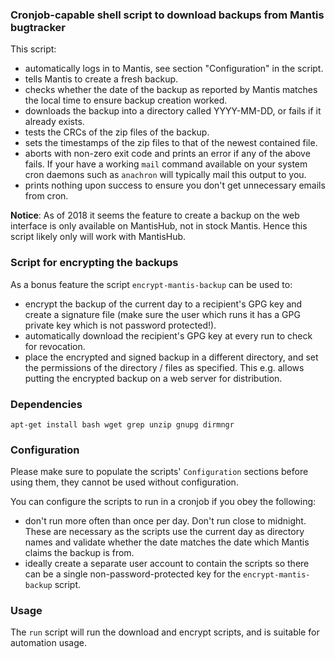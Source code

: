 ### Cronjob-capable shell script to download backups from Mantis bugtracker

This script:
- automatically logs in to Mantis, see section "Configuration" in the
  script.
- tells Mantis to create a fresh backup.
- checks whether the date of the backup as reported by Mantis matches
  the local time to ensure backup creation worked.
- downloads the backup into a directory called YYYY-MM-DD, or fails
  if it already exists.
- tests the CRCs of the zip files of the backup.
- sets the timestamps of the zip files to that of the newest contained
  file.
- aborts with non-zero exit code and prints an error if any of the above
  fails. If your have a working ```mail``` command available on your
  system cron daemons such as ```anachron``` will typically mail this
  output to you.
- prints nothing upon success to ensure you don't get unnecessary emails
  from cron.

**Notice**: As of 2018 it seems the feature to create a backup on the
web interface is only available on MantisHub, not in stock Mantis.
Hence this script likely only will work with MantisHub.

### Script for encrypting the backups

As a bonus feature the script `encrypt-mantis-backup` can be used to:
- encrypt the backup of the current day to a recipient's GPG key and
  create a signature file (make sure the user which runs it has a GPG
  private key which is not password protected!).
- automatically download the recipient's GPG key at every run to check
  for revocation.
- place the encrypted and signed backup in a different directory, and
  set the permissions of the directory / files as specified.
  This e.g. allows putting the encrypted backup on a web server for
  distribution.

### Dependencies

```shell
apt-get install bash wget grep unzip gnupg dirmngr
```

### Configuration

Please make sure to populate the scripts' `Configuration` sections
before using them, they cannot be used without configuration.

You can configure the scripts to run in a cronjob if you obey the
following:
- don't run more often than once per day. Don't run close to midnight.
  These are necessary as the scripts use the current day as directory
  names and validate whether the date matches the date which Mantis
  claims the backup is from.
- ideally create a separate user account to contain the scripts so there
  can be a single non-password-protected key for the
  `encrypt-mantis-backup` script.

### Usage

The `run` script will run the download and encrypt scripts, and is
suitable for automation usage.
